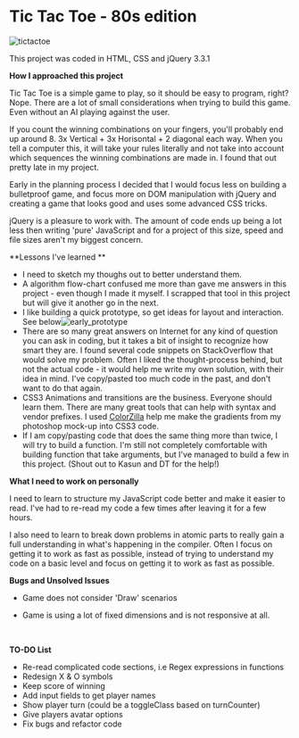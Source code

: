 # Tic Tac Toe - 80s edition

![tictactoe](/Users/machr/Desktop/tictactoe.png)

This project was coded in HTML, CSS and jQuery 3.3.1

**How I approached this project**

Tic Tac Toe is a simple game to play, so it should be easy to program, right? Nope. There are a lot of small considerations when trying to build this game. Even without an AI playing against the user. 

If you count the winning combinations on your fingers, you'll probably end up around 8. 3x Vertical + 3x Horisontal + 2 diagonal each way.  When you tell a computer this, it will take your rules literally and not take into account which sequences the winning combinations are made in. I found that out pretty late in my project. 

Early in the planning process I decided that I would focus less on building a bulletproof game, and focus more on DOM manipulation with jQuery and creating a game that looks good and uses some advanced CSS tricks. 

jQuery is a pleasure to work with. The amount of code ends up being a lot less then writing 'pure' JavaScript and for a project of this size, speed and file sizes aren't my biggest concern. 

 **Lessons I've learned **

- I need to sketch my thoughs out to better understand them. 
- A algorithm flow-chart confused me more than gave me answers in this project - even though I made it myself. I scrapped that tool in this project but will give it another go in the next.
- I like building a quick prototype, so get ideas for layout and interaction. See below![early_prototype](/Users/machr/Desktop/early_prototype.png)
- There are so many great answers on Internet for any kind of question you can ask in coding, but it takes a bit of insight to recognize how smart they are. I found several code snippets on StackOverflow that would solve my problem. Often I liked the thought-process behind, but not the actual code - it would help me write my own solution, with their idea in mind. I've copy/pasted too much code in the past, and don't want to do that again. 
- CSS3 Animations and transitions are the business. Everyone should learn them. There are many great tools that can help with syntax and vendor prefixes. 
  I used [ColorZilla]( http://www.colorzilla.com/gradient-editor/) help me make the gradients from my photoshop mock-up into CSS3 code.
- If I am copy/pasting code that does the same thing more than twice, I will try to build a function. I'm still not  completely comfortable with building function that take arguments, but I've managed to build a few in this project. (Shout out to Kasun and DT for the help!)




**What I need to work on personally**

I need to learn to structure my JavaScript code better and make it easier to read. I've had to re-read my code a few times after leaving it for a few hours. 

I also need to learn to break down problems in atomic parts to really gain a full understanding in what's happening in the compiler. Often I focus on getting it to work as fast as possible, instead of trying to understand my code on a basic level and focus on getting it to work as fast as possible.




**Bugs and Unsolved Issues**

- Game does not consider 'Draw' scenarios

- Game is using a lot of fixed dimensions and is not responsive at all. 

  ​


**TO-DO List**

- Re-read complicated code sections, i.e Regex expressions in functions
- Redesign X & O symbols
- Keep score of winning
- Add input fields to get player names
- Show player turn (could be a toggleClass based on turnCounter)
- Give players avatar options
- Fix bugs and refactor code